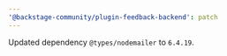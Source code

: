 ```yaml
---
'@backstage-community/plugin-feedback-backend': patch
---
```


Updated dependency `@types/nodemailer` to `6.4.19`.

